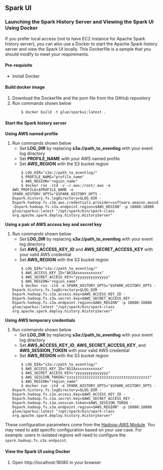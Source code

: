## Spark UI

### Launching the Spark History Server and Viewing the Spark UI Using Docker

If you prefer local access (not to have EC2 instance for Apache Spark history server), you can also use a Docker to start the Apache Spark history server and view the Spark UI locally. This Dockerfile is a sample that you should modify to meet your requirements. 

#### Pre-requisite
- Install Docker

#### Build docker image
1. Download the Dockerfile and the pom file from the GitHub repository
2. Run commands shown below
    ``` 
        $ docker build -t glue/sparkui:latest . 
    ```


#### Start the Spark history server

**Using AWS named profile**
1.  Run commands shown below
    - Set **LOG_DIR** by replacing **s3a://path_to_eventlog** with your event log directory
    - Set **PROFILE_NAME** with your AWS named profile
    - Set **AWS_REGION** with the S3 bucket region
    ``` 
        $ LOG_DIR="s3a://path_to_eventlog/"
        $ PROFILE_NAME="profile_name"
        $ AWS_REGION="region_name"
        $ docker run -itd -v ~/.aws:/root/.aws -e AWS_PROFILE=$PROFILE_NAME -e SPARK_HISTORY_OPTS="$SPARK_HISTORY_OPTS -Dspark.history.fs.logDirectory=$LOG_DIR -Dspark.hadoop.fs.s3a.aws.credentials.provider=software.amazon.awssdk.auth.credentials.ProfileCredentialsProvider -Dspark.hadoop.fs.s3a.endpoint.region=$AWS_REGION" -p 18080:18080 glue/sparkui:latest "/opt/spark/bin/spark-class org.apache.spark.deploy.history.HistoryServer"
    ```

**Using a pair of AWS access key and secret key**
1.  Run commands shown below
    - Set **LOG_DIR** by replacing **s3a://path_to_eventlog** with your event log directory
    - Set **AWS_ACCESS_KEY_ID** and **AWS_SECRET_ACCESS_KEY** with your valid AWS credential
    - Set **AWS_REGION** with the S3 bucket region
    ``` 
        $ LOG_DIR="s3a://path_to_eventlog/"
        $ AWS_ACCESS_KEY_ID="AKIAxxxxxxxxxxxx"
        $ AWS_SECRET_ACCESS_KEY="yyyyyyyyyyyyyyy"
        $ AWS_REGION="region_name"
        $ docker run -itd -e SPARK_HISTORY_OPTS="$SPARK_HISTORY_OPTS -Dspark.history.fs.logDirectory=$LOG_DIR -Dspark.hadoop.fs.s3a.access.key=$AWS_ACCESS_KEY_ID -Dspark.hadoop.fs.s3a.secret.key=$AWS_SECRET_ACCESS_KEY -Dspark.hadoop.fs.s3a.endpoint.region=$AWS_REGION" -p 18080:18080 glue/sparkui:latest "/opt/spark/bin/spark-class org.apache.spark.deploy.history.HistoryServer"
    ```

**Using AWS temporary credentials**
1.  Run commands shown below
    - Set **LOG_DIR** by replacing **s3a://path_to_eventlog** with your event log directory
    - Set **AWS_ACCESS_KEY_ID**, **AWS_SECRET_ACCESS_KEY**, and **AWS_SESSION_TOKEN** with your valid AWS credential
    - Set **AWS_REGION** with the S3 bucket region
    ``` 
        $ LOG_DIR="s3a://path_to_eventlog/"
        $ AWS_ACCESS_KEY_ID="ASIAxxxxxxxxxxxx"
        $ AWS_SECRET_ACCESS_KEY="yyyyyyyyyyyyyyy"
        $ AWS_SESSION_TOKEN="zzzzzzzzzzzzzzzzzzzzzzzzzzzzzzzzzzzzzz"
        $ AWS_REGION="region_name"
        $ docker run -itd -e SPARK_HISTORY_OPTS="$SPARK_HISTORY_OPTS -Dspark.history.fs.logDirectory=$LOG_DIR -Dspark.hadoop.fs.s3a.access.key=$AWS_ACCESS_KEY_ID -Dspark.hadoop.fs.s3a.secret.key=$AWS_SECRET_ACCESS_KEY -Dspark.hadoop.fs.s3a.session.token=$AWS_SESSION_TOKEN -Dspark.hadoop.fs.s3a.endpoint.region=$AWS_REGION" -p 18080:18080 glue/sparkui:latest "/opt/spark/bin/spark-class org.apache.spark.deploy.history.HistoryServer"
    ```
    
These configuration parameters come from the [Hadoop-AWS Module](https://hadoop.apache.org/docs/stable/hadoop-aws/tools/hadoop-aws/index.html). You may need to add specific configuration based on your use case. For example: users in isolated regions will need to configure the `spark.hadoop.fs.s3a.endpoint`.


#### View the Spark UI using Docker
1. Open http://localhost:18080 in your browser
